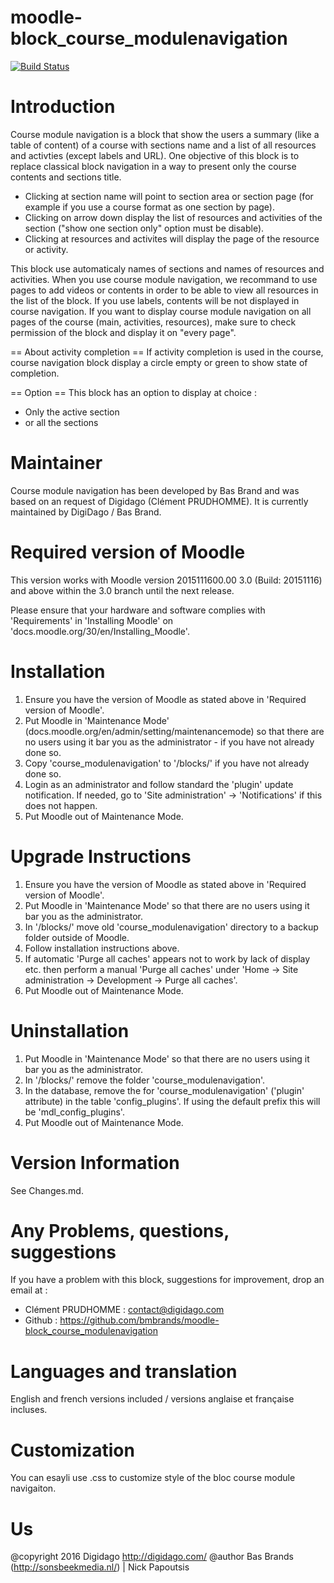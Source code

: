 # moodle-block_course_modulenavigation

[![Build Status](https://travis-ci.org/bmbrands/moodle-block_course_modulenavigation.svg?branch=master)](https://travis-ci.org/bmbrands/moodle-block_course_modulenavigation)

Introduction
============
Course module navigation is a block that show the users a summary (like a table of content) of a course with sections name and a list of all resources and activties (except labels and URL). One objective of this block is to replace classical block navigation in a way to present only the course contents and sections title.
- Clicking at section name will point to section area or section page (for example if you use a course format as one section by page).
- Clicking on arrow down display the list of resources and activities of the section ("show one section only" option must be disable).
- Clicking at resources and activites will display the page of the resource or activity.

This block use automaticaly names of sections and names of resources and activities. When you use course module navigation, we recommand to use pages to add videos or contents in order to be able to view all resources in the list of the block. If you use labels, contents will be not displayed in course navigation.
If you want to display course module navigation on all pages of the course (main, activities, resources), make sure to check permission of the block and display it on "every page".

== About activity completion ==
If activity completion is used in the course, course navigation block display a circle empty or green to show state of completion. 

== Option ==
This block has an option to display at choice :
- Only the active section
- or all the sections 


Maintainer
============
Course module navigation has been developed by Bas Brand and was based on an request of Digidago (Clément PRUDHOMME). It is currently maintained by DigiDago / Bas Brand.


Required version of Moodle
==========================
This version works with Moodle version 2015111600.00 3.0 (Build: 20151116) and above within the 3.0 branch until the
next release.

Please ensure that your hardware and software complies with 'Requirements' in 'Installing Moodle' on
'docs.moodle.org/30/en/Installing_Moodle'.


Installation
============
 1. Ensure you have the version of Moodle as stated above in 'Required version of Moodle'.  
 2. Put Moodle in 'Maintenance Mode' (docs.moodle.org/en/admin/setting/maintenancemode) so that there are no 
    users using it bar you as the administrator - if you have not already done so.
 3. Copy 'course_modulenavigation' to '/blocks/' if you have not already done so.
 4. Login as an administrator and follow standard the 'plugin' update notification.  If needed, go to
    'Site administration' -> 'Notifications' if this does not happen.
 5.  Put Moodle out of Maintenance Mode.

Upgrade Instructions
====================
 1. Ensure you have the version of Moodle as stated above in 'Required version of Moodle'.
 2. Put Moodle in 'Maintenance Mode' so that there are no users using it bar you as the administrator.
 3. In '/blocks/' move old 'course_modulenavigation' directory to a backup folder outside of Moodle.
 4. Follow installation instructions above.
 5. If automatic 'Purge all caches' appears not to work by lack of display etc. then perform a manual 'Purge all caches'
    under 'Home -> Site administration -> Development -> Purge all caches'.
 6. Put Moodle out of Maintenance Mode.

Uninstallation
==============
 1. Put Moodle in 'Maintenance Mode' so that there are no users using it bar you as the administrator.
 2. In '/blocks/' remove the folder 'course_modulenavigation'.
 4. In the database, remove the for 'course_modulenavigation' ('plugin' attribute) in the table 'config_plugins'.  If
    using the default prefix this will be 'mdl_config_plugins'.
 5. Put Moodle out of Maintenance Mode.

Version Information
===================
See Changes.md.


Any Problems, questions, suggestions
===================
If you have a problem with this block, suggestions for improvement, drop an email at :
- Clément PRUDHOMME :  contact@digidago.com
-  Github : https://github.com/bmbrands/moodle-block_course_modulenavigation


Languages and translation
===================
English and french versions included / versions anglaise et française incluses.


Customization
===================
You can esayli use .css to customize style of the bloc course module navigaiton.



Us
==
@copyright 2016 Digidago http://digidago.com/
@author Bas Brands (http://sonsbeekmedia.nl/) | Nick Papoutsis
